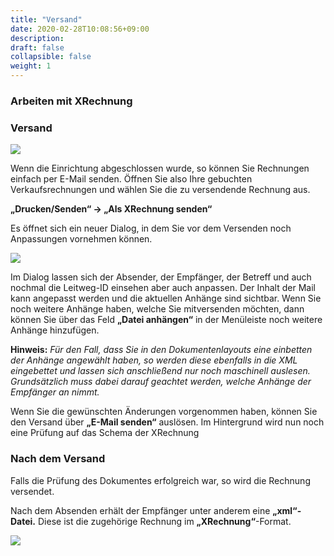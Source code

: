 ```yaml
---
title: "Versand"
date: 2020-02-28T10:08:56+09:00
description: 
draft: false
collapsible: false
weight: 1
---
```

### Arbeiten mit XRechnung

### Versand

![](images/XRechnung/XRechnungScreenshot3.PNG)

Wenn die Einrichtung abgeschlossen wurde, so können Sie Rechnungen einfach per E-Mail senden. Öffnen Sie also Ihre gebuchten Verkaufsrechnungen und wählen Sie die zu versendende Rechnung aus.
 
**„Drucken/Senden“ -> „Als XRechnung senden“**

Es öffnet sich ein neuer Dialog, in dem Sie vor dem Versenden noch Anpassungen vornehmen können.

![](images/XRechnung/XRechnungScreenshot4.PNG)

Im Dialog lassen sich der Absender, der Empfänger, der Betreff und auch nochmal die Leitweg-ID einsehen aber auch anpassen.
Der Inhalt der Mail kann angepasst werden und die aktuellen Anhänge sind sichtbar.
Wenn Sie noch weitere Anhänge haben, welche Sie mitversenden möchten, dann können Sie über das Feld **„Datei anhängen“** in der Menüleiste noch weitere Anhänge hinzufügen.

**Hinweis:** _Für den Fall, dass Sie in den Dokumentenlayouts eine einbetten der Anhänge angewählt haben, so werden diese ebenfalls in die XML eingebettet und lassen sich anschließend nur noch maschinell auslesen. Grundsätzlich muss dabei darauf geachtet werden, welche Anhänge der Empfänger an nimmt._

Wenn Sie die gewünschten Änderungen vorgenommen haben, können Sie den Versand über **„E-Mail senden“** auslösen. Im Hintergrund wird nun noch eine Prüfung auf das Schema der XRechnung

### Nach dem Versand

Falls die Prüfung des Dokumentes erfolgreich war, so wird die Rechnung versendet.

Nach dem Absenden erhält der Empfänger unter anderem eine **„xml“-Datei.** 
Diese ist die zugehörige Rechnung im **„XRechnung“**-Format.

![](images/XRechnung/XRechnungScreenshot5.png)